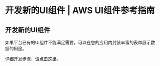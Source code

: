 # 开发新的UI组件 | AWS UI组件参考指南

## 开发新的UI组件

如果平台已有的UI组件不能满足需要，可以在您的应用内封装丰富的表单展示数据的用途。

详细开发步骤，[请点击这里](<https://docs.awspaas.com/reference-guide/aws-paas-plugin-development-reference-guide/plugins/form-ui.html>)。